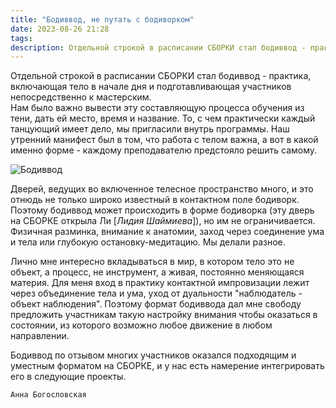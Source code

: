 ```yaml
---
title: "Бодиввод, не путать с бодиворком"
date: 2023-08-26 21:28
tags:
description: Отдельной строкой в расписании СБОРКИ стал бодиввод - практика, включающая тело в начале дня и подготавливающая участников непосредственно к мастерским&nbsp;...
---
```


<!-- <img src="/media/tg-pack-bodyvvod.png" alt="Бодиввод"/> -->


Отдельной строкой в расписании СБОРКИ стал бодиввод - практика, включающая тело в начале дня и подготавливающая участников непосредственно к мастерским.  
Нам было важно вывести эту составляющую процесса обучения из тени, дать ей место, время и название. То, с чем практически каждый танцующий имеет дело, мы пригласили внутрь программы. Наш утренний манифест был в том, что работа с телом важна, а вот в какой именно форме - каждому преподавателю предстояло решить самому.

![Бодиввод](/media/tg-pack-bodyvvod.png)

Дверей, ведущих во включенное телесное пространство много, и это отнюдь не только широко известный в контактном поле бодиворк. Поэтому бодиввод может происходить в форме бодиворка (эту дверь на СБОРКЕ открыла Ли [*Лидия Шаймиева*]), но им не ограничивается.  
Физичная разминка, внимание к анатомии, заход через соединение ума и тела или глубокую остановку-медитацию. Мы делали разное.

Лично мне интересно вкладываться в мир, в котором тело это не объект, а процесс, не инструмент, а живая, постоянно меняющаяся материя. Для меня вход в практику контактной импровизации лежит через объединение тела и ума, уход от дуальности "наблюдатель - объект наблюдения". Поэтому формат бодиввода дал мне свободу предложить участникам такую настройку внимания чтобы оказаться в состоянии, из которого возможно любое движение в любом направлении.

Бодиввод по отзывом многих участников оказался подходящим и уместным форматом на СБОРКЕ, и у нас есть намерение интегрировать его в следующие проекты.

```Анна Богословская```